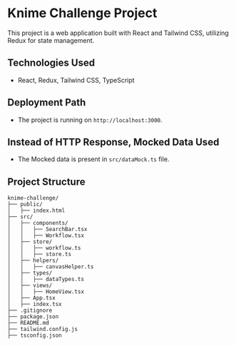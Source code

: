 # Knime Challenge Project


This project is a web application built with React and Tailwind CSS, utilizing Redux for state management.

## Technologies Used

- React, Redux, Tailwind CSS, TypeScript

## Deployment Path


- The project is running on `http://localhost:3000`.

## Instead of HTTP Response, Mocked Data Used
- The Mocked data is present in `src/dataMock.ts` file.

## Project Structure

```
knime-challenge/
├── public/
│   ├── index.html
├── src/
│   ├── components/
│   │   ├── SearchBar.tsx
│   │   ├── Workflow.tsx
│   ├── store/
│   │   ├── workflow.ts
│   │   ├── store.ts
│   ├── helpers/
│   │   ├── canvasHelper.ts
│   ├── types/
│   │   ├── dataTypes.ts
│   ├── views/
│   │   ├── HomeView.tsx
│   ├── App.tsx
│   ├── index.tsx
├── .gitignore
├── package.json
├── README.md
├── tailwind.config.js
├── tsconfig.json
```

